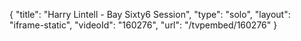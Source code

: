 {
    "title": "Harry Lintell - Bay Sixty6 Session",
    "type": "solo",
    "layout": "iframe-static",
    "videoId": "160276",
    "url": "\/tvpembed\/160276"
}